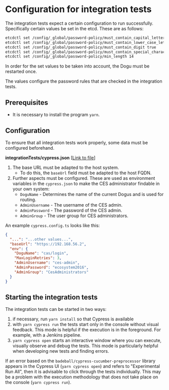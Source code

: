 # Configuration for integration tests

The integration tests expect a certain configuration to run successfully. Specifically certain values be set in the
etcd. These are as follows:

```bash
etcdctl set /config/_global/password-policy/must_contain_capital_letter true
etcdctl set /config/_global/password-policy/must_contain_lower_case_letter true
etcdctl set /config/_global/password-policy/must_contain_digit true
etcdctl set /config/_global/password-policy/must_contain_special_character true
etcdctl set /config/_global/password-policy/min_length 14
```

In order for the set values to be taken into account, the Dogu must be restarted once.

The values configure the password rules that are checked in the integration tests.

## Prerequisites

* It is necessary to install the program `yarn`.

## Configuration

To ensure that all integration tests work properly, some data must be configured beforehand.

**integrationTests/cypress.json** [[Link to file](../../integrationTests/cypress.config.ts)] <!-- markdown-link-check-disable-line -->

1) The base URL must be adapted to the host system.
   - To do this, the `baseUrl` field must be adapted to the host FQDN.
2) Further aspects must be configured.
   These are used as environment variables in the `cypress.json` to make the CES administrator findable in your own system:
   - `DoguName` - Determines the name of the current Dogus and is used for routing.
   - `AdminUsername` - The username of the CES admin.
   - `AdminPassword` - The password of the CES admin.
   - `AdminGroup` - The user group for CES administrators.

An example `cypress.config.ts` looks like this:
```json
{
  "...": "...other values...",
  "baseUrl": "https://192.168.56.2",
  "env": {
    "DoguName": "cas/login",
    "MaxLoginRetries": 3,
    "AdminUsername": "ces-admin",
    "AdminPassword": "ecosystem2016",
    "AdminGroup": "CesAdministrators" 
  }
}
```

## Starting the integration tests

The integration tests can be started in two ways:

1. if necessary, run `yarn install` so that Cypress is available
2. with `yarn cypress run` the tests start only in the console without visual feedback.
   This mode is helpful if the execution is in the foreground.
   For example, with a Jenkins pipeline.
2. `yarn cypress open` starts an interactive window where you can execute, visually observe and debug the tests.
   This mode is particularly helpful when developing new tests and finding errors.

If an error based on the `badeball/cypress-cucumber-preprocessor` library appears in the Cypress UI (`yarn cypress open`) and refers to "Experimental Run All", then it is advisable to click through the tests individually. This may be a problem with the execution methodology that does not take place on the console (`yarn cypress run`).
